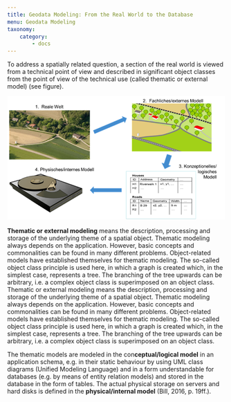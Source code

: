 ```yaml
---
title: Geodata Modeling: From the Real World to the Database
menu: Geodata Modeling
taxonomy:
    category:
        - docs
---
```

To address a spatially related question, a section of the real world is viewed from a technical point of view and described in significant object classes from the point of view of the technical use (called thematic or external model) (see figure).

![Modeling](GIS13.png)

**Thematic or external modeling** means the description, processing and storage of the underlying theme of a spatial object. Thematic modeling always depends on the application. However, basic concepts and commonalities can be found in many different problems. Object-related models have established themselves for thematic modeling. The so-called object class principle is used here, in which a graph is created which, in the simplest case, represents a tree. The branching of the tree upwards can be arbitrary, i.e. a complex object class is superimposed on an object class. Thematic or external modeling means the description, processing and storage of the underlying theme of a spatial object. Thematic modeling always depends on the application. However, basic concepts and commonalities can be found in many different problems. Object-related models have established themselves for thematic modeling. The so-called object class principle is used here, in which a graph is created which, in the simplest case, represents a tree. The branching of the tree upwards can be arbitrary, i.e. a complex object class is superimposed on an object class. 

The thematic models are modeled in the con**ceptual/logical model** in an application schema, e.g. in their static behaviour by using UML class diagrams (Unified Modeling Language) and in a form understandable for databases (e.g. by means of entity relation models) and stored in the database in the form of tables. The actual physical storage on servers and hard disks is defined in the **physical/internal model** (Bill, 2016, p. 19ff.).
